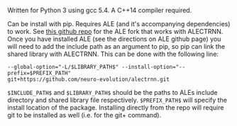 Written for Python 3 using gcc 5.4. A C++14 compiler required.

Can be install with pip. Requires ALE (and it's accompanying dependencies) to work. See [this github repo](https://github.com/neuro-evolution/arcade-learning-environment) for the ALE fork that works with ALECTRNN. Once you have installed ALE (see the directions on ALE github page) you will need to add the include path as an argument to pip, so pip can link the shared library with ALECTRNN. This can be done with the following line:

```pip install --global-option=build_ext --global-option="-I/$INCLUDE_PATH$"  
--global-option="-L/$LIBRARY_PATH$" --install-option="--prefix=$PREFIX_PATH"  
git+https://github.com/neuro-evolution/alectrnn.git
```

`$INCLUDE_PATH$` and `$LIBRARY_PATH$` should be the paths to ALEs include directory and shared library file respectively. `$PREFIX_PATH$` will specify the install location of the package. Installing directly from the repo will require git to be installed as well (i.e. for the git+ command).